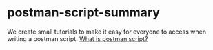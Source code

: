 # postman-script-summary
We create small tutorials to make it easy for everyone to access when writing a postman script.
  [What is postman script?](what-is-postman-script.md)
